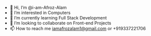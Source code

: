 - 👋 Hi, I’m @i-am-Afroz-Alam
- 👀 I’m interested in Computers
- 🌱 I’m currently learning Full Stack Development
- 💞️ I’m looking to collaborate on Front-end Projects
- 📫 How to reach me iamafrozalam1@gmail.com or +919337221706

<!---
i-am-Afroz-Alam/i-am-Afroz-Alam is a ✨ special ✨ repository because its `README.md` (this file) appears on your GitHub profile.
You can click the Preview link to take a look at your changes.
--->
